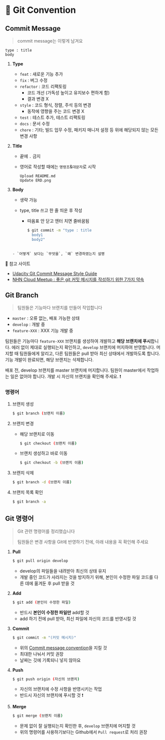 # :file_folder: Git Convention

## Commit Message

> commit message는 이렇게 남겨요

```
type : title
body
```

1. **Type**

   - `feat` : 새로운 기능 추가
   - `fix` : 버그 수정
   - `refactor` : 코드 리팩토링
     - 코드 개선 (가독성 높이고 유지보수 편하게 함)
     - 결과 변경 X
   - `style` : 코드 형식, 정렬, 주석 등의 변경
     - 동작에 영향을 주는 코드 변경 X
   - `test` : 테스트 추가, 테스트 리팩토링
   - `docs` : 문서 수정
   - `chore` : 기타; 빌드 업무 수정, 패키지 매니저 설정 등 위에 해당되지 않는 모든 변경 사항

2. **Title**

   - 끝에 `.` 금지

   - 영어로 작성할 때에는 `명령조`&`대문자`로 시작

     ```
     Upload README.md
     Update ERD.png
     ```

3. **Body**

   - 생략 가능

   - type, title 쓰고 한 줄 띄운 후 작성

     - 따옴표 안 닫고 엔터 치면 줄바꿈됨

       ```bash
       $ git commit -m "type : title
         body1
         body2"
    ```
   
   - `어떻게` 보다는 `무엇을`, `왜` 변경하였는지 설명

:eyes: 참고 사이트

- [Udacity Git Commit Message Style Guide](https://udacity.github.io/git-styleguide/)
- [NHN Cloud Meetup : 좋은 git 커밋 메시지를 작성하기 위한 7가지 약속](https://meetup.toast.com/posts/106)

## Git Branch

> 팀원들은 기능마다 브랜치를 만들어 작업합니다

- `master` : 오류 없는, 배포 가능한 상태
- `develop` : 개발 중
- `feature-XXX` : XXX 기능 개발 중

팀원들은 기능마다 `feature-XXX` 브랜치를 생성하여 개발하고 **해당 브랜치에 푸시**합니다. 에러 없이 제대로 실행되는지 확인하고, `develop` 브랜치에 머지하여 반영합니다. 머지할 때 팀원들에게 알리고, 다른 팀원들은 pull 받아 최신 상태에서 개발하도록 합니다. 기능 개발이 완료되면, 해당 브랜치는 삭제합니다.

배포 전, develop 브랜치를 master 브랜치에 머지합니다. 팀원이 master에서 작업하는 일은 없어야 합니다. 개발 시 자신의 브랜치을 확인해 주세요. :exclamation:

### 명령어

1. 브랜치 생성

   ```bash
   $ git branch (브랜치 이름)
   ```

2. 브랜치 변경

   - 해당 브랜치로 이동

     ```bash
     $ git checkout (브랜치 이름)
     ```

   - 브랜치 생성하고 바로 이동

     ```bash
     $ git checkout -b (브랜치 이름)
     ```

3. 브랜치 삭제

   ```bash
   $ git branch -d (브랜치 이름)
   ```

4. 브랜치 목록 확인

   ```bash
   $ git branch -a
   ```


## Git 명령어

> Git 관련 명령어를 정리했습니다
>
> 팀원들은 변경 사항을 Git에 반영하기 전에, 아래 내용을 꼭 확인해 주세요

1. **Pull**

   ```bash
   $ git pull origin develop
   ```

   - develop의 파일들을 내려받아 최신의 상태 유지
   - 개발 중인 코드가 사라지는 것을 방지하기 위해, 본인이 수정한 파일 코드를 다른 데에 옮겨둔 후 pull 받을 것

2. **Add**

   ```bash
   $ git add (본인이 수정한 파일)
   ```

   - 반드시 **본인이 수정한 파일만** add할 것
   - add 하기 전에 pull 받아, 최신 파일에 자신의 코드를 반영시킬 것

3. **Commit**

   ```bash
   $ git commit -m "(커밋 메시지)"
   ```

   - 위의 [Commit message convention](#Commit-Message)을 지킬 것
   - 최대한 나눠서 커밋 권장
   - 날짜는 깃에 기록되니 넣지 않아요

4. **Push**

   ```bash
   $ git push origin (자신의 브랜치)
   ```

   - 자신의 브랜치에 수정 사항을 반영시키는 작업
   - 반드시 자신의 브랜치에 푸시할 것 :exclamation:

5. **Merge**

   ```bash
   $ git merge (브랜치 이름)
   ```
   
   - 문제 없이 잘 실행되는지 확인한 후, `develop` 브랜치에 머지할 것
   - 위의 명령어를 사용하기보다는 Github에서 `Pull request`로 처리 권장

